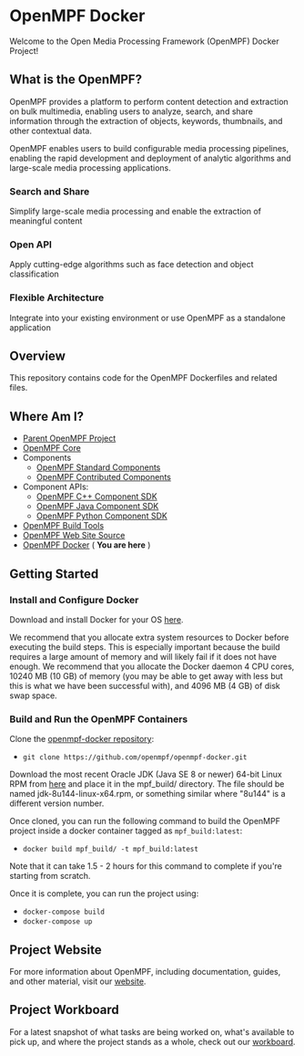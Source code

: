# OpenMPF Docker

Welcome to the Open Media Processing Framework (OpenMPF) Docker Project!

## What is the OpenMPF?

OpenMPF provides a platform to perform content detection and extraction on bulk multimedia, enabling users to analyze, search, and share information through the extraction of objects, keywords, thumbnails, and other contextual data.

OpenMPF enables users to build configurable media processing pipelines, enabling the rapid development and deployment of analytic algorithms and large-scale media processing applications.

### Search and Share

Simplify large-scale media processing and enable the extraction of meaningful content

### Open API

Apply cutting-edge algorithms such as face detection and object classification

### Flexible Architecture

Integrate into your existing environment or use OpenMPF as a standalone application

## Overview

This repository contains code for the OpenMPF Dockerfiles and related files.

## Where Am I?

- [Parent OpenMPF Project](https://github.com/openmpf/openmpf-projects)
- [OpenMPF Core](https://github.com/openmpf/openmpf)
- Components
    * [OpenMPF Standard Components](https://github.com/openmpf/openmpf-components)
    * [OpenMPF Contributed Components](https://github.com/openmpf/openmpf-contrib-components)
- Component APIs:
    * [OpenMPF C++ Component SDK](https://github.com/openmpf/openmpf-cpp-component-sdk)
    * [OpenMPF Java Component SDK](https://github.com/openmpf/openmpf-java-component-sdk)
    * [OpenMPF Python Component SDK](https://github.com/openmpf/openmpf-python-component-sdk)
- [OpenMPF Build Tools](https://github.com/openmpf/openmpf-build-tools)
- [OpenMPF Web Site Source](https://github.com/openmpf/openmpf.github.io)
- [OpenMPF Docker](https://github.com/openmpf/openmpf-docker) ( **You are here** )

## Getting Started

### Install and Configure Docker

Download and install Docker for your OS [here](https://www.docker.com/community-edition#/download).

We recommend that you allocate extra system resources to Docker before executing the build steps. This is especially important because the build requires a large amount of memory and will likely fail if it does not have enough. We recommend that you allocate the Docker daemon 4 CPU cores, 10240 MB (10 GB) of memory (you may be able to get away with less but this is what we have been successful with), and 4096 MB (4 GB) of disk swap space.

### Build and Run the OpenMPF Containers

Clone the [openmpf-docker repository](https://github.com/openmpf/openmpf-docker):
- `git clone https://github.com/openmpf/openmpf-docker.git`

Download the most recent Oracle JDK (Java SE 8 or newer) 64-bit Linux RPM from
[here](http://www.oracle.com/technetwork/java/javase/downloads/index.html)
and place it in the mpf_build/ directory. The file should be named
jdk-8u144-linux-x64.rpm, or something similar where "8u144" is a different
version number.

Once cloned, you can run the following command to build the OpenMPF project inside a docker container tagged as
`mpf_build:latest`:
- `docker build mpf_build/ -t mpf_build:latest`

Note that it can take 1.5 - 2 hours for this command to complete if you're starting from scratch.

Once it is complete, you can run the project using:
- `docker-compose build`
- `docker-compose up`

## Project Website

For more information about OpenMPF, including documentation, guides, and other material, visit our  [website](https://openmpf.github.io/).

## Project Workboard

For a latest snapshot of what tasks are being worked on, what's available to pick up, and where the project stands as a whole, check out our [workboard](https://github.com/orgs/openmpf/projects/3).

